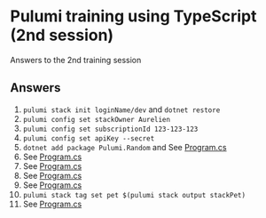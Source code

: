 # Pulumi training using TypeScript (2nd session)
Answers to the 2nd training session

## Answers ##

1. `pulumi stack init loginName/dev` and `dotnet restore`
2. `pulumi config set stackOwner Aurelien`
3. `pulumi config set subscriptionId 123-123-123`
4. `pulumi config set apiKey --secret`
5. `dotnet add package Pulumi.Random` and See [Program.cs](Program.cs)
6. See [Program.cs](Program.cs)
7. See [Program.cs](Program.cs)
8. See [Program.cs](Program.cs)
9. See [Program.cs](Program.cs)
10. `pulumi stack tag set pet $(pulumi stack output stackPet)`
11. See [Program.cs](Program.cs)